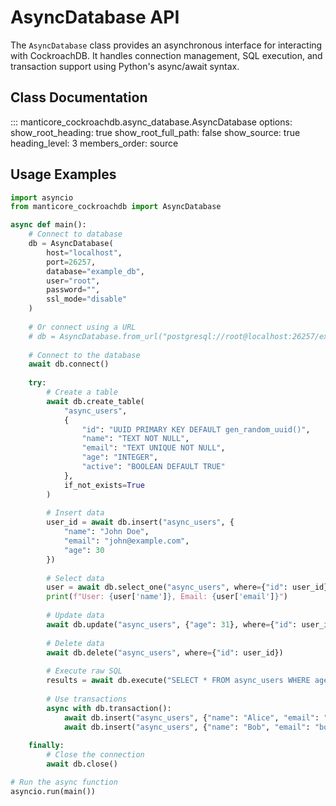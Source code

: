 # AsyncDatabase API

The `AsyncDatabase` class provides an asynchronous interface for interacting with CockroachDB. It handles connection management, SQL execution, and transaction support using Python's async/await syntax.

## Class Documentation

::: manticore_cockroachdb.async_database.AsyncDatabase
    options:
      show_root_heading: true
      show_root_full_path: false
      show_source: true
      heading_level: 3
      members_order: source

## Usage Examples

```python
import asyncio
from manticore_cockroachdb import AsyncDatabase

async def main():
    # Connect to database
    db = AsyncDatabase(
        host="localhost",
        port=26257,
        database="example_db",
        user="root",
        password="",
        ssl_mode="disable"
    )
    
    # Or connect using a URL
    # db = AsyncDatabase.from_url("postgresql://root@localhost:26257/example_db?sslmode=disable")
    
    # Connect to the database
    await db.connect()
    
    try:
        # Create a table
        await db.create_table(
            "async_users",
            {
                "id": "UUID PRIMARY KEY DEFAULT gen_random_uuid()",
                "name": "TEXT NOT NULL",
                "email": "TEXT UNIQUE NOT NULL",
                "age": "INTEGER",
                "active": "BOOLEAN DEFAULT TRUE"
            },
            if_not_exists=True
        )
        
        # Insert data
        user_id = await db.insert("async_users", {
            "name": "John Doe",
            "email": "john@example.com",
            "age": 30
        })
        
        # Select data
        user = await db.select_one("async_users", where={"id": user_id})
        print(f"User: {user['name']}, Email: {user['email']}")
        
        # Update data
        await db.update("async_users", {"age": 31}, where={"id": user_id})
        
        # Delete data
        await db.delete("async_users", where={"id": user_id})
        
        # Execute raw SQL
        results = await db.execute("SELECT * FROM async_users WHERE age > %s", [25])
        
        # Use transactions
        async with db.transaction():
            await db.insert("async_users", {"name": "Alice", "email": "alice@example.com", "age": 25})
            await db.insert("async_users", {"name": "Bob", "email": "bob@example.com", "age": 28})
            
    finally:
        # Close the connection
        await db.close()

# Run the async function
asyncio.run(main())
``` 
